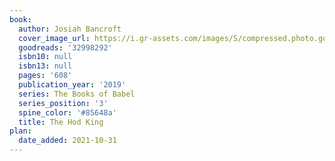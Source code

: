 ```yaml
---
book:
  author: Josiah Bancroft
  cover_image_url: https://i.gr-assets.com/images/S/compressed.photo.goodreads.com/books/1519687843l/32998292._SY475_.jpg
  goodreads: '32998292'
  isbn10: null
  isbn13: null
  pages: '608'
  publication_year: '2019'
  series: The Books of Babel
  series_position: '3'
  spine_color: '#85648a'
  title: The Hod King
plan:
  date_added: 2021-10-31
---
```

